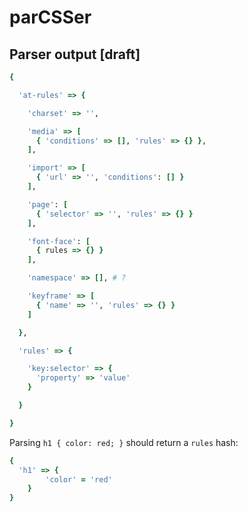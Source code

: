 parCSSer
========

## Parser output [draft]

```ruby
{

  'at-rules' => {

    'charset' => '',

    'media' => [
      { 'conditions' => [], 'rules' => {} },
    ],

    'import' => [
      { 'url' => '', 'conditions': [] }
    ],

    'page': [
      { 'selector' => '', 'rules' => {} }
    ],

    'font-face': [
      { rules => {} }
    ],

    'namespace' => [], # ?

    'keyframe' => [
      { 'name' => '', 'rules' => {} }
    ]

  },

  'rules' => {

    'key:selector' => {
      'property' => 'value'
    }

  }

}
```

Parsing `h1 { color: red; }` should return a `rules` hash:

```ruby
{
  'h1' => {
		'color' = 'red'
	}
}
```